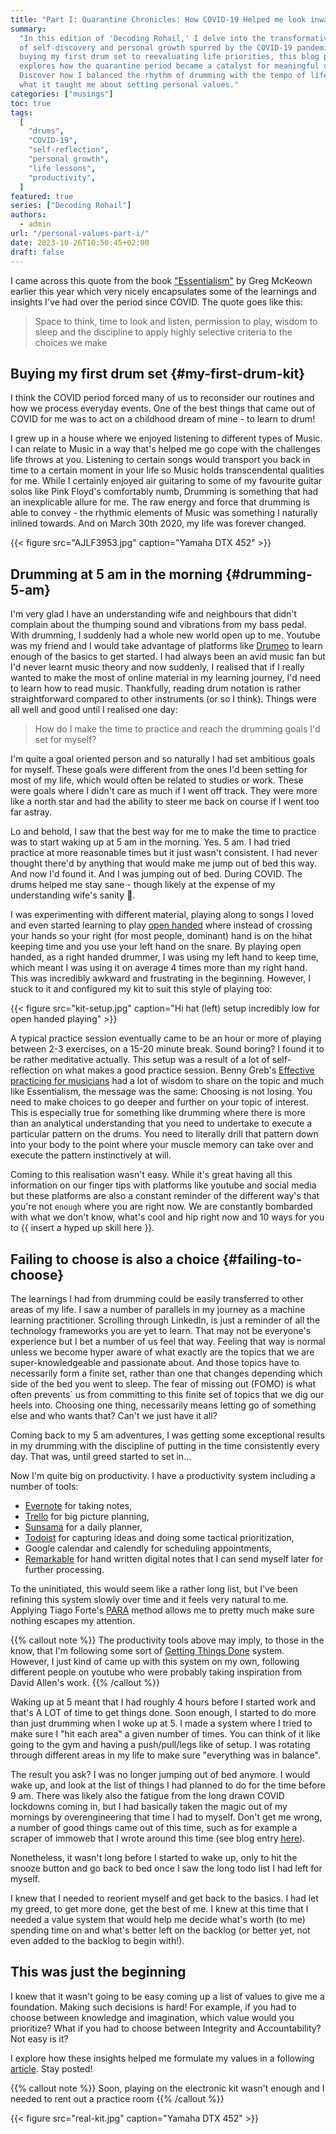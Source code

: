 ```yaml
---
title: "Part I: Quarantine Chronicles: How COVID-19 Helped me look inward"
summary:
  "In this edition of 'Decoding Rohail,' I delve into the transformative journey
  of self-discovery and personal growth spurred by the COVID-19 pandemic. From
  buying my first drum set to reevaluating life priorities, this blog post
  explores how the quarantine period became a catalyst for meaningful change.
  Discover how I balanced the rhythm of drumming with the tempo of life, and
  what it taught me about setting personal values."
categories: ["musings"]
toc: true
tags:
  [
    "drums",
    "COVID-19",
    "self-reflection",
    "personal growth",
    "life lessons",
    "productivity",
  ]
featured: true
series: ["Decoding Rohail"]
authors:
  - admin
url: "/personal-values-part-i/"
date: 2023-10-26T10:50:45+02:00
draft: false
---
```


I came across this quote from the book
["Essentialism"](https://www.amazon.com/Essentialism-Greg-McKeown-audiobook/dp/B00IWYP5NI/ref=sr_1_1?crid=RZC41UQUFCF6&keywords=essentialism&qid=1698311094&s=books&sprefix=essentialism%2Cstripbooks-intl-ship%2C150&sr=1-1)
by Greg McKeown earlier this year which very nicely encapsulates some of the
learnings and insights I've had over the period since COVID. The quote goes like
this:

> Space to think, time to look and listen, permission to play, wisdom to sleep
> and the discipline to apply highly selective criteria to the choices we make

## Buying my first drum set {#my-first-drum-kit}

I think the COVID period forced many of us to reconsider our routines and how we
process everyday events. One of the best things that came out of COVID for me
was to act on a childhood dream of mine - to learn to drum!

I grew up in a house where we enjoyed listening to different types of Music. I
can relate to Music in a way that's helped me go cope with the challenges life
throws at you. Listening to certain songs would transport you back in time to a
certain moment in your life so Music holds transcendental qualities for me.
While I certainly enjoyed air guitaring to some of my favourite guitar solos
like Pink Floyd's comfortably numb, Drumming is something that had an
inexplicable allure for me. The raw energy and force that drumming is able to
convey - the rhythmic elements of Music was something I naturally inlined
towards. And on March 30th 2020, my life was forever changed.

{{< figure src="AJLF3953.jpg" caption="Yamaha DTX 452"  >}}

## Drumming at 5 am in the morning {#drumming-5-am}

I'm very glad I have an understanding wife and neighbours that didn't complain
about the thumping sound and vibrations from my bass pedal. With drumming, I
suddenly had a whole new world open up to me. Youtube was my friend and I would
take advantage of platforms like [Drumeo](www.drumeo.com) to learn enough of the
basics to get started. I had always been an avid music fan but I'd never learnt
music theory and now suddenly, I realised that if I really wanted to make the
most of online material in my learning journey, I'd need to learn how to read
music. Thankfully, reading drum notation is rather straightforward compared to
other instruments (or so I think). Things were all well and good until I
realised one day:

> How do I make the time to practice and reach the drumming goals I'd set for
> myself?

I'm quite a goal oriented person and so naturally I had set ambitious goals for
myself. These goals were different from the ones I'd been setting for most of my
life, which would often be related to studies or work. These were goals where I
didn't care as much if I went off track. They were more like a north star and
had the ability to steer me back on course if I went too far astray.

Lo and behold, I saw that the best way for me to make the time to practice was
to start waking up at 5 am in the morning. Yes. 5 am. I had tried practice at
more reasonable times but it just wasn't consistent. I had never thought there'd
by anything that would make me jump out of bed this way. And now I'd found it.
And I was jumping out of bed. During COVID. The drums helped me stay sane -
though likely at the expense of my understanding wife's sanity 🤣.

I was experimenting with different material, playing along to songs I loved and
even started learning to play
[open handed](https://en.wikipedia.org/wiki/Open-handed_drumming) where instead
of crossing your hands so your right (for most people, dominant) hand is on the
hihat keeping time and you use your left hand on the snare. By playing open
handed, as a right handed drummer, I was using my left hand to keep time, which
meant I was using it on average 4 times more than my right hand. This was
incredibly awkward and frustrating in the beginning. However, I stuck to it and
configured my kit to suit this style of playing too:

{{< figure src="kit-setup.jpg" caption="Hi hat (left) setup incredibly low for open handed playing"  >}}

A typical practice session eventually came to be an hour or more of playing
between 2-3 exercises, on a 15-20 minute break. Sound boring? I found it to be
rather meditative actually. This setup was a result of a lot of self-reflection
on what makes a good practice session. Benny Greb's
[Effective practicing for musicians](https://www.goodreads.com/book/show/56515701-effective-practicing-for-musicians)
had a lot of wisdom to share on the topic and much like Essentialism, the
message was the same: Choosing is not losing. You need to make choices to go
deeper and further on your topic of interest. This is especially true for
something like drumming where there is more than an analytical understanding
that you need to undertake to execute a particular pattern on the drums. You
need to literally drill that pattern down into your body to the point where your
muscle memory can take over and execute the pattern instinctively at will.

Coming to this realisation wasn't easy. While it's great having all this
information on our finger tips with platforms like youtube and social media but
these platforms are also a constant reminder of the different way's that you're
not `enough` where you are right now. We are constantly bombarded with what we
don't know, what's cool and hip right now and 10 ways for you to
{{ insert a hyped up skill here }}.

## Failing to choose is also a choice {#failing-to-choose}

The learnings I had from drumming could be easily transferred to other areas of
my life. I saw a number of parallels in my journey as a machine learning
practitioner. Scrolling through LinkedIn, is just a reminder of all the
technology frameworks you are yet to learn. That may not be everyone's
experience but I bet a number of us feel that way. Feeling that way is normal
unless we become hyper aware of what exactly are the topics that we are
super-knowledgeable and passionate about. And those topics have to necessarily
form a finite set, rather than one that changes depending which side of the bed
you went to sleep. The fear of missing out (FOMO) is what often prevents` us
from committing to this finite set of topics that we dig our heels into.
Choosing one thing, necessarily means letting go of something else and who wants
that? Can't we just have it all?

Coming back to my 5 am adventures, I was getting some exceptional results in my
drumming with the discipline of putting in the time consistently every day. That
was, until greed started to set in...

Now I'm quite big on productivity. I have a productivity system including a
number of tools:

- [Evernote](www.evernote.com) for taking notes,
- [Trello](www.trello.com) for big picture planning,
- [Sunsama](www.sunsama.com) for a daily planner,
- [Todoist](www.todoist.com) for capturing ideas and doing some tactical
  prioritization,
- Google calendar and calendly for scheduling appointments,
- [Remarkable](www.remarkable.com) for hand written digital notes that I can
  send myself later for further processing.

To the uninitiated, this would seem like a rather long list, but I've been
refining this system slowly over time and it feels very natural to me. Applying
Tiago Forte's [PARA](https://fortelabs.com/blog/para/) method allows me to
pretty much make sure nothing escapes my attention.

{{% callout note %}} The productivity tools above may imply, to those in the
know, that I'm following some sort of
[Getting Things Done](https://gettingthingsdone.com/) system. However, I just
kind of came up with this system on my own, following different people on
youtube who were probably taking inspiration from David Allen's work.
{{% /callout %}}

Waking up at 5 meant that I had roughly 4 hours before I started work and that's
A LOT of time to get things done. Soon enough, I started to do more than just
drumming when I woke up at 5. I made a system where I tried to make sure I "hit
each area" a given number of times. You can think of it like going to the gym
and having a push/pull/legs like of setup. I was rotating through different
areas in my life to make sure "everything was in balance".

The result you ask? I was no longer jumping out of bed anymore. I would wake up,
and look at the list of things I had planned to do for the time before 9 am.
There was likely also the fatigue from the long drawn COVID lockdowns coming in,
but I had basically taken the magic out of my mornings by overengineering that
time I had to myself. Don't get me wrong, a number of good things came out of
this time, such as for example a scraper of immoweb that I wrote around this
time (see blog entry [here](/a-scraper-that-scales-part-i/)).

Nonetheless, it wasn't long before I started to wake up, only to hit the snooze
button and go back to bed once I saw the long todo list I had left for myself.

I knew that I needed to reorient myself and get back to the basics. I had let my
greed, to get more done, get the best of me. I knew at this time that I needed a
value system that would help me decide what's worth (to me) spending time on and
what's better left on the backlog (or better yet, not even added to the backlog
to begin with!).

## This was just the beginning

I knew that it wasn't going to be easy coming up a list of values to give me a
foundation. Making such decisions is hard! For example, if you had to choose
between knowledge and imagination, which value would you prioritize? What if you
had to choose between Integrity and Accountability? Not easy is it?

I explore how these insights helped me formulate my values in a following
[article](/personal-values-part-ii/). Stay posted!

{{% callout note %}} Soon, playing on the electronic kit wasn't enough and I
needed to rent out a practice room {{% /callout %}}

{{< figure src="real-kit.jpg" caption="Yamaha DTX 452"  >}}
